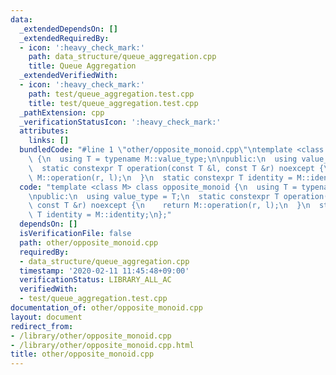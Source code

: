 ```yaml
---
data:
  _extendedDependsOn: []
  _extendedRequiredBy:
  - icon: ':heavy_check_mark:'
    path: data_structure/queue_aggregation.cpp
    title: Queue Aggregation
  _extendedVerifiedWith:
  - icon: ':heavy_check_mark:'
    path: test/queue_aggregation.test.cpp
    title: test/queue_aggregation.test.cpp
  _pathExtension: cpp
  _verificationStatusIcon: ':heavy_check_mark:'
  attributes:
    links: []
  bundledCode: "#line 1 \"other/opposite_monoid.cpp\"\ntemplate <class M> class opposite_monoid\
    \ {\n  using T = typename M::value_type;\n\npublic:\n  using value_type = T;\n\
    \  static constexpr T operation(const T &l, const T &r) noexcept {\n    return\
    \ M::operation(r, l);\n  }\n  static constexpr T identity = M::identity;\n};\n"
  code: "template <class M> class opposite_monoid {\n  using T = typename M::value_type;\n\
    \npublic:\n  using value_type = T;\n  static constexpr T operation(const T &l,\
    \ const T &r) noexcept {\n    return M::operation(r, l);\n  }\n  static constexpr\
    \ T identity = M::identity;\n};"
  dependsOn: []
  isVerificationFile: false
  path: other/opposite_monoid.cpp
  requiredBy:
  - data_structure/queue_aggregation.cpp
  timestamp: '2020-02-11 11:45:48+09:00'
  verificationStatus: LIBRARY_ALL_AC
  verifiedWith:
  - test/queue_aggregation.test.cpp
documentation_of: other/opposite_monoid.cpp
layout: document
redirect_from:
- /library/other/opposite_monoid.cpp
- /library/other/opposite_monoid.cpp.html
title: other/opposite_monoid.cpp
---
```

